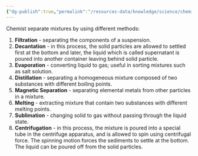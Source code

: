 ```yaml
---
{"dg-publish":true,"permalink":"/resources-data/knowledge/science/chemistry/separating-mixtures/"}
---
```


Chemist separate mixtures by using different methods:
1. **Filtration** - separating the components of a suspension.
2. **Decantation** - in this process, the solid particles are allowed to settled first at the bottom and later, the liquid which is called supernatant is poured into another container leaving behind solid particle.
3. **Evaporation** - converting liquid to gas; useful in sorting mixtures such as salt solution.
4. **Distillation** - separating a homogeneous mixture composed of two substances with different boiling points.
5. **Magnetic Separation** - separating elemental metals from other particles in a mixture.
6. **Melting** - extracting mixture that contain two substances with different melting points.
7. **Sublimation** - changing solid to gas without passing through the liquid state.
8. **Centrifugation** - in this process, the mixture is poured into a special tube in the centrifuge apparatus, and is allowed to spin using centrifugal force. The spinning motion forces the sediments to settle at the bottom. The liquid can be poured off from the solid particles.